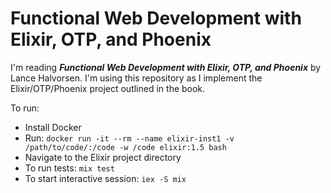 # Functional Web Development with Elixir, OTP, and Phoenix
I'm reading ***Functional Web Development with Elixir, OTP, and Phoenix*** by Lance Halvorsen. I'm using this repository as I implement the Elixir/OTP/Phoenix project outlined in the book.

To run:
* Install Docker
* Run: ```docker run -it --rm --name elixir-inst1 -v /path/to/code/:/code -w /code elixir:1.5 bash```
* Navigate to the Elixir project directory
* To run tests: ```mix test```
* To start interactive session: ```iex -S mix```

